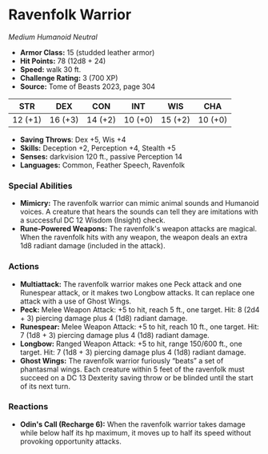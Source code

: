 # Ravenfolk Warrior

*Medium* *Humanoid* *Neutral*

- **Armor Class:** 15 (studded leather armor)
- **Hit Points:** 78 (12d8 + 24)
- **Speed:** walk 30 ft.
- **Challenge Rating:** 3 (700 XP)
- **Source:** Tome of Beasts 2023, page 304

| STR | DEX | CON | INT | WIS | CHA |
| --- | --- | --- | --- | --- | --- |
| 12 (+1) | 16 (+3) | 14 (+2) | 10 (+0) | 15 (+2) | 10 (+0) |

- **Saving Throws**: Dex +5, Wis +4
- **Skills:** Deception +2, Perception +4, Stealth +5
- **Senses:** darkvision 120 ft., passive Perception 14
- **Languages:** Common, Feather Speech, Ravenfolk

### Special Abilities

- **Mimicry:** The ravenfolk warrior can mimic animal sounds and Humanoid voices. A creature that hears the sounds can tell they are imitations with a successful DC 12 Wisdom (Insight) check.
- **Rune-Powered Weapons:** The ravenfolk's weapon attacks are magical. When the ravenfolk hits with any weapon, the weapon deals an extra 1d8 radiant damage (included in the attack).

### Actions

- **Multiattack:** The ravenfolk warrior makes one Peck attack and one Runespear attack, or it makes two Longbow attacks. It can replace one attack with a use of Ghost Wings.
- **Peck:** Melee Weapon Attack: +5 to hit, reach 5 ft., one target. Hit: 8 (2d4 + 3) piercing damage plus 4 (1d8) radiant damage.
- **Runespear:** Melee Weapon Attack: +5 to hit, reach 10 ft., one target. Hit: 7 (1d8 + 3) piercing damage plus 4 (1d8) radiant damage.
- **Longbow:** Ranged Weapon Attack: +5 to hit, range 150/600 ft., one target. Hit: 7 (1d8 + 3) piercing damage plus 4 (1d8) radiant damage.
- **Ghost Wings:** The ravenfolk warrior furiously “beats” a set of phantasmal wings. Each creature within 5 feet of the ravenfolk must succeed on a DC 13 Dexterity saving throw or be blinded until the start of its next turn.

### Reactions

- **Odin's Call (Recharge 6):** When the ravenfolk warrior takes damage while below half its hp maximum, it moves up to half its speed without provoking opportunity attacks.
